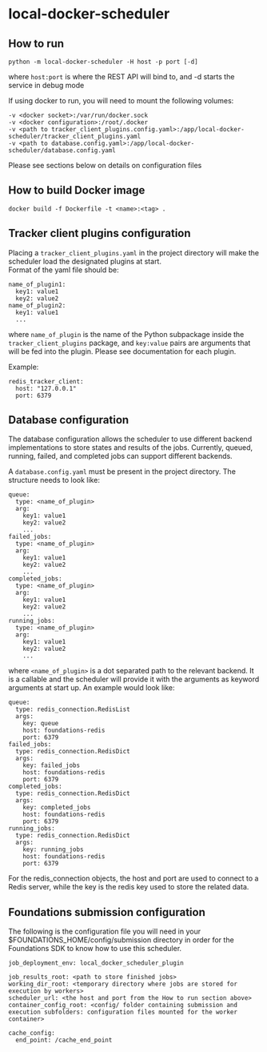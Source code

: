 # local-docker-scheduler

## How to run

`python -m local-docker-scheduler -H host -p port [-d]`

where `host:port` is where the REST API will bind to, and -d starts the service in debug mode

If using docker to run, you will need to mount the following volumes:

```
-v <docker socket>:/var/run/docker.sock
-v <docker configuration>:/root/.docker
-v <path to tracker_client_plugins.config.yaml>:/app/local-docker-scheduler/tracker_client_plugins.yaml
-v <path to database.config.yaml>:/app/local-docker-scheduler/database.config.yaml
```

Please see sections below on details on configuration files

## How to build Docker image

`docker build -f Dockerfile -t <name>:<tag> .`

## Tracker client plugins configuration

Placing a `tracker_client_plugins.yaml` in the project directory will make the scheduler load the designated plugins at start.  
Format of the yaml file should be:
```
name_of_plugin1:
  key1: value1
  key2: value2
name_of_plugin2:
  key1: value1
  ...
```
where `name_of_plugin` is the name of the Python subpackage inside the `tracker_client_plugins` package, and `key:value` pairs are arguments that will be fed into the plugin. Please see documentation for each plugin.

Example:
```
redis_tracker_client:
  host: "127.0.0.1"
  port: 6379
```

## Database configuration

The database configuration allows the scheduler to use different backend implementations to store states and results of the jobs. Currently, queued, running, failed, and completed jobs can support different backends.

A `database.config.yaml` must be present in the project directory. The structure needs to look like:

```
queue:
  type: <name_of_plugin>
  arg:
    key1: value1
    key2: value2
    ...
failed_jobs:
  type: <name_of_plugin>
  arg:
    key1: value1
    key2: value2
    ...
completed_jobs:
  type: <name_of_plugin>
  arg:
    key1: value1
    key2: value2
    ...
running_jobs:
  type: <name_of_plugin>
  arg:
    key1: value1
    key2: value2
    ...
```
where `<name_of_plugin>` is a dot separated path to the relevant backend. It is a callable and the scheduler will provide it with the arguments as keyword arguments at start up. An example would look like:

```
queue:
  type: redis_connection.RedisList
  args:
    key: queue
    host: foundations-redis
    port: 6379
failed_jobs:
  type: redis_connection.RedisDict
  args:
    key: failed_jobs
    host: foundations-redis
    port: 6379
completed_jobs:
  type: redis_connection.RedisDict
  args:
    key: completed_jobs
    host: foundations-redis
    port: 6379
running_jobs:
  type: redis_connection.RedisDict
  args:
    key: running_jobs
    host: foundations-redis
    port: 6379
```

For the redis_connection objects, the host and port are used to connect to a Redis server, while the key is the redis key used to store the related data.

## Foundations submission configuration

The following is the configuration file you will need in your $FOUNDATIONS_HOME/config/submission directory in order for the Foundations SDK to know how to use this scheduler.

```
job_deployment_env: local_docker_scheduler_plugin

job_results_root: <path to store finished jobs>
working_dir_root: <temporary directory where jobs are stored for execution by workers>
scheduler_url: <the host and port from the How to run section above>
container_config_root: <config/ folder containing submission and execution subfolders: configuration files mounted for the worker container>

cache_config:
  end_point: /cache_end_point
```
